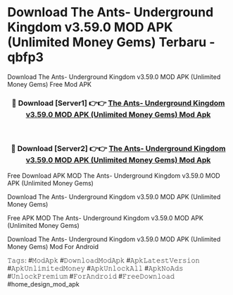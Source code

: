 # Download The Ants- Underground Kingdom v3.59.0 MOD APK (Unlimited Money Gems) Terbaru - qbfp3
Download The Ants- Underground Kingdom v3.59.0 MOD APK (Unlimited Money Gems) Free Mod APK

<div align="center">
<h3>🔴 Download [Server1] 👉👉 <a href="https://apk-comot.site?title=The_Ants-_Underground_Kingdom_v3.59.0_MOD_APK_(Unlimited_Money_Gems)">The Ants- Underground Kingdom v3.59.0 MOD APK (Unlimited Money Gems) Mod Apk</a></h3><br>

<h3>🔴 Download [Server2] 👉👉 <a href="https://apk-comot.site?title=The_Ants-_Underground_Kingdom_v3.59.0_MOD_APK_(Unlimited_Money_Gems)">The Ants- Underground Kingdom v3.59.0 MOD APK (Unlimited Money Gems) Mod Apk</a></h3>
</div>


Free Download APK MOD The Ants- Underground Kingdom v3.59.0 MOD APK (Unlimited Money Gems)

Download The Ants- Underground Kingdom v3.59.0 MOD APK (Unlimited Money Gems) 

Free APK MOD The Ants- Underground Kingdom v3.59.0 MOD APK (Unlimited Money Gems) 

Download The Ants- Underground Kingdom v3.59.0 MOD APK (Unlimited Money Gems) Mod For Android

𝚃𝚊𝚐𝚜: #𝙼𝚘𝚍𝙰𝚙𝚔 #𝙳𝚘𝚠𝚗𝚕𝚘𝚊𝚍𝙼𝚘𝚍𝙰𝚙𝚔 #𝙰𝚙𝚔𝙻𝚊𝚝𝚎𝚜𝚝𝚅𝚎𝚛𝚜𝚒𝚘𝚗 #𝙰𝚙𝚔𝚄𝚗𝚕𝚒𝚖𝚒𝚝𝚎𝚍𝙼𝚘𝚗𝚎𝚢 #𝙰𝚙𝚔𝚄𝚗𝚕𝚘𝚌𝚔𝙰𝚕𝚕 #𝙰𝚙𝚔𝙽𝚘𝙰𝚍𝚜 #𝚄𝚗𝚕𝚘𝚌𝚔𝙿𝚛𝚎𝚖𝚒𝚞𝚖 #𝙵𝚘𝚛𝙰𝚗𝚍𝚛𝚘𝚒𝚍 #𝙵𝚛𝚎𝚎𝙳𝚘𝚠𝚗𝚕𝚘𝚊𝚍 #home_design_mod_apk